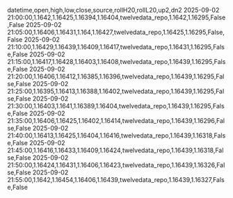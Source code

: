 datetime,open,high,low,close,source,rollH20,rollL20,up2,dn2
2025-09-02 21:00:00,1.1642,1.16425,1.16394,1.16404,twelvedata_repo,1.1642,1.16295,False,False
2025-09-02 21:05:00,1.16406,1.16431,1.164,1.16427,twelvedata_repo,1.16425,1.16295,False,False
2025-09-02 21:10:00,1.16429,1.16439,1.16409,1.16417,twelvedata_repo,1.16431,1.16295,False,False
2025-09-02 21:15:00,1.16417,1.16428,1.16403,1.16408,twelvedata_repo,1.16439,1.16295,False,False
2025-09-02 21:20:00,1.16406,1.16412,1.16385,1.16396,twelvedata_repo,1.16439,1.16295,False,False
2025-09-02 21:25:00,1.16395,1.16413,1.16388,1.16402,twelvedata_repo,1.16439,1.16295,False,False
2025-09-02 21:30:00,1.16403,1.1641,1.16389,1.16404,twelvedata_repo,1.16439,1.16295,False,False
2025-09-02 21:35:00,1.16406,1.16425,1.16402,1.16414,twelvedata_repo,1.16439,1.16296,False,False
2025-09-02 21:40:00,1.16413,1.16425,1.16404,1.16416,twelvedata_repo,1.16439,1.16318,False,False
2025-09-02 21:45:00,1.16416,1.16433,1.16409,1.16424,twelvedata_repo,1.16439,1.16318,False,False
2025-09-02 21:50:00,1.16424,1.16431,1.16406,1.16423,twelvedata_repo,1.16439,1.16326,False,False
2025-09-02 21:55:00,1.1642,1.16454,1.16406,1.16439,twelvedata_repo,1.16439,1.16327,False,False
